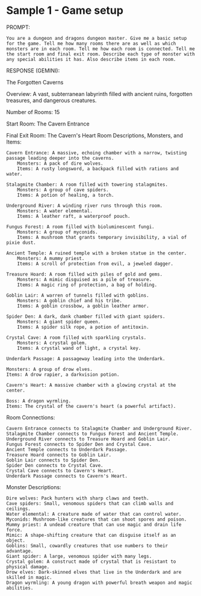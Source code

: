 # Sample 1 - Game setup

PROMPT:
```
You are a dungeon and dragons dungeon master. Give me a basic setup for the game. Tell me how many rooms there are as well as which monsters are in each room. Tell me how each room is connected. Tell me the start room and final exit room. Describe each type of monster with any special abilities it has. Also describe items in each room.
```

RESPONSE (GEMINI):

The Forgotten Caverns

Overview: A vast, subterranean labyrinth filled with ancient ruins, forgotten treasures, and dangerous creatures.

Number of Rooms: 15

Start Room: The Cavern Entrance

Final Exit Room: The Cavern's Heart
Room Descriptions, Monsters, and Items:

    Cavern Entrance: A massive, echoing chamber with a narrow, twisting passage leading deeper into the caverns.
        Monsters: A pack of dire wolves.
        Items: A rusty longsword, a backpack filled with rations and water.

    Stalagmite Chamber: A room filled with towering stalagmites.
        Monsters: A group of cave spiders.
        Items: A potion of healing, a torch.

    Underground River: A winding river runs through this room.
        Monsters: A water elemental.
        Items: A leather raft, a waterproof pouch.

    Fungus Forest: A room filled with bioluminescent fungi.
        Monsters: A group of myconids.
        Items: A mushroom that grants temporary invisibility, a vial of pixie dust.

    Ancient Temple: A ruined temple with a broken statue in the center.
        Monsters: A mummy priest.
        Items: A scroll of protection from evil, a jeweled dagger.

    Treasure Hoard: A room filled with piles of gold and gems.
        Monsters: A mimic disguised as a pile of treasure.
        Items: A magic ring of protection, a bag of holding.

    Goblin Lair: A warren of tunnels filled with goblins.
        Monsters: A goblin chief and his tribe.
        Items: A goblin crossbow, a goblin leather armor.

    Spider Den: A dark, dank chamber filled with giant spiders.
        Monsters: A giant spider queen.
        Items: A spider silk rope, a potion of antitoxin.

    Crystal Cave: A room filled with sparkling crystals.
        Monsters: A crystal golem.
        Items: A crystal wand of light, a crystal key.

    Underdark Passage: A passageway leading into the Underdark.

    Monsters: A group of drow elves.
    Items: A drow rapier, a darkvision potion.

    Cavern's Heart: A massive chamber with a glowing crystal at the center.

    Boss: A dragon wyrmling.
    Items: The crystal of the cavern's heart (a powerful artifact).

Room Connections:

    Cavern Entrance connects to Stalagmite Chamber and Underground River.
    Stalagmite Chamber connects to Fungus Forest and Ancient Temple.
    Underground River connects to Treasure Hoard and Goblin Lair.
    Fungus Forest connects to Spider Den and Crystal Cave.
    Ancient Temple connects to Underdark Passage.
    Treasure Hoard connects to Goblin Lair.
    Goblin Lair connects to Spider Den.
    Spider Den connects to Crystal Cave.
    Crystal Cave connects to Cavern's Heart.
    Underdark Passage connects to Cavern's Heart.

Monster Descriptions:

    Dire wolves: Pack hunters with sharp claws and teeth.
    Cave spiders: Small, venomous spiders that can climb walls and ceilings.
    Water elemental: A creature made of water that can control water.
    Myconids: Mushroom-like creatures that can shoot spores and poison.
    Mummy priest: A undead creature that can use magic and drain life force.
    Mimic: A shape-shifting creature that can disguise itself as an object.
    Goblins: Small, cowardly creatures that use numbers to their advantage.
    Giant spider: A large, venomous spider with many legs.
    Crystal golem: A construct made of crystal that is resistant to physical damage.
    Drow elves: Dark-skinned elves that live in the Underdark and are skilled in magic.
    Dragon wyrmling: A young dragon with powerful breath weapon and magic abilities.
